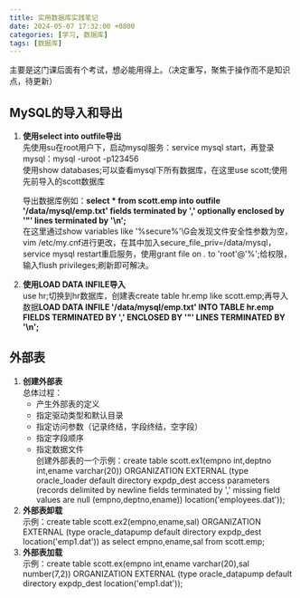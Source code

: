 ```yaml
---
title: 实用数据库实践笔记
date: 2024-05-07 17:32:00 +0800
categories: [学习, 数据库]
tags: [数据库]
---
```


主要是这门课后面有个考试，想必能用得上。（决定重写，聚焦于操作而不是知识点，待更新）

## MySQL的导入和导出
1. **使用select into outfile导出**   
   先使用su在root用户下，启动mysql服务：service mysql start，再登录mysql：mysql -uroot -p123456  
   使用show databases;可以查看mysql下所有数据库，在这里use scott;使用先前导入的scott数据库    

   导出数据库例如：**select * from scott.emp into outfile '/data/mysql/emp.txt' fields terminated by ',' optionally enclosed by '"' lines terminated by '\n';**  
   在这里通过show variables like '%secure%'\G会发现文件安全性参数为空，vim /etc/my.cnf进行更改，在其中加入secure_file_priv=/data/mysql，service mysql restart重启服务，使用grant file on *.* to 'root'@'%';给权限，输入flush privileges;刷新即可解决。  
2. **使用LOAD DATA INFILE导入**  
   use hr;切换到hr数据库，创建表create table hr.emp like scott.emp;再导入数据**LOAD DATA INFILE '/data/mysql/emp.txt' INTO TABLE hr.emp FIELDS TERMINATED BY ',' ENCLOSED BY '"' LINES TERMINATED BY '\n';**

## 外部表
1. **创建外部表**  
   总体过程：
   * 产生外部表的定义  
   * 指定驱动类型和默认目录  
   * 指定访问参数（记录终结，字段终结，空字段）  
   * 指定字段顺序
   * 指定数据文件  
   创建外部表的一个示例：create table scott.ex1(empno int,deptno int,ename varchar(20)) ORGANIZATION EXTERNAL (type oracle_loader default directory expdp_dest access parameters (records delimited by newline fields terminated by ',' missing field values are null (empno,deptno,ename)) location('employees.dat'));  
2. **外部表卸载**  
   示例：create table scott.ex2(empno,ename,sal) ORGANIZATION EXTERNAL (type oracle_datapump default directory expdp_dest location('emp1.dat')) as select empno,ename,sal from scott.emp;
3. **外部表加载**  
   示例：create table scott.ex(empno int,ename varchar(20),sal number(7,2)) ORGANIZATION EXTERNAL (type oracle_datapump default directory expdp_dest location('emp1.dat'));